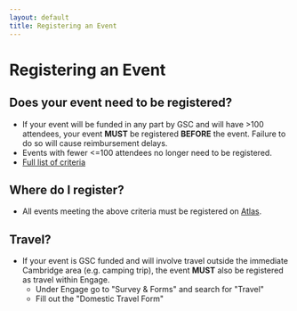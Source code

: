 ```yaml
---
layout: default
title: Registering an Event
---
```


# Registering an Event

## Does your event need to be registered?
* If your event will be funded in any part by GSC and will have >100 attendees, your event **MUST** be registered **BEFORE** the event. Failure to do so will cause reimbursement delays.
* Events with fewer <=100 attendees no longer need to be registered.
* [Full list of criteria](https://engage.mit.edu/SOLE/survey?survey_uid=89b624fd-e025-11eb-92ca-0ed0b84bd193)

## Where do I register?
* All events meeting the above criteria must be registered on [Atlas](https://atlas.mit.edu/).

## Travel?
* If your event is GSC funded and will involve travel outside the immediate Cambridge area (e.g. camping trip), the event **MUST** also be registered as travel within Engage.
    * Under Engage go to "Survey & Forms" and search for "Travel"
    * Fill out the "Domestic Travel Form"
